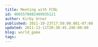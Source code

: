 ```yaml
---
title: Meeting with FCNL
id: 4065578882409935121
author: Kirby Urner
published: 2011-10-23T17:50:00.001-07:00
updated: 2011-12-11T20:30:45.246-08:00
blog: world_game
tags: 
---
```


